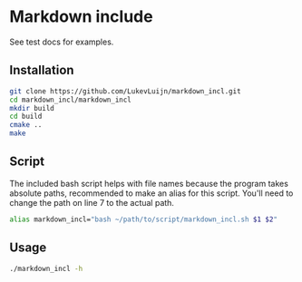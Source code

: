 # Markdown include

See test docs for examples.

## Installation

```bash
git clone https://github.com/LukevLuijn/markdown_incl.git
cd markdown_incl/markdown_incl
mkdir build
cd build
cmake ..
make
```

## Script

The included bash script helps with file names because the program takes absolute paths, recommended to make an alias for this script.
You'll need to change the path on line 7 to the actual path.

```bash
alias markdown_incl="bash ~/path/to/script/markdown_incl.sh $1 $2"
```

## Usage

```bash
./markdown_incl -h 
```


